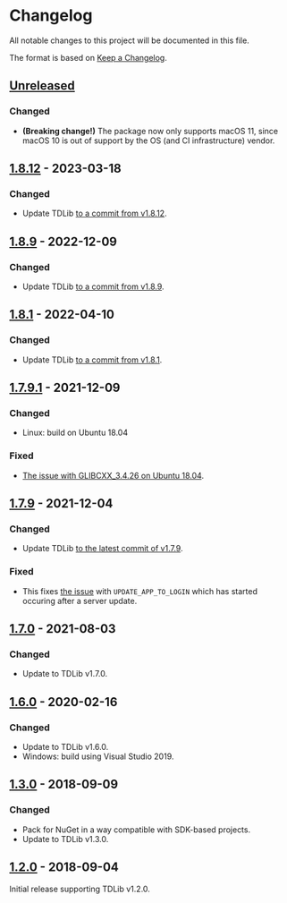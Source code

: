 Changelog
=========

All notable changes to this project will be documented in this file.

The format is based on [Keep a Changelog](https://keepachangelog.com/en/1.0.0/).

## [Unreleased]
### Changed
- **(Breaking change!)** The package now only supports macOS 11, since macOS 10 is out of support by the OS (and CI infrastructure) vendor.

## [1.8.12] - 2023-03-18
### Changed
- Update TDLib [to a commit from v1.8.12](https://github.com/tdlib/td/tree/70bee089d492437ce931aa78446d89af3da182fc).

## [1.8.9] - 2022-12-09
### Changed
- Update TDLib [to a commit from v1.8.9](https://github.com/tdlib/td/tree/29752073cf2fe586ecefe572d3821a8cf853fab5).

## [1.8.1] - 2022-04-10
### Changed
- Update TDLib [to a commit from v1.8.1](https://github.com/tdlib/td/tree/1e1ab5d1b0e4811e6d9e1584a82da08448d0cada).

## [1.7.9.1] - 2021-12-09
### Changed
- Linux: build on Ubuntu 18.04

### Fixed
- [The issue with GLIBCXX_3.4.26 on Ubuntu 18.04](https://github.com/ForNeVeR/tdlib.native/issues/51).

## [1.7.9] - 2021-12-04
### Changed
- Update TDLib [to the latest commit of v1.7.9](https://github.com/tdlib/td/tree/8d7bda00a535d1eda684c3c8802e85d69c89a14a).

### Fixed
- This fixes [the issue](https://github.com/tdlib/td/issues/1758) with `UPDATE_APP_TO_LOGIN` which has started occuring after a server update.

## [1.7.0] - 2021-08-03
### Changed
- Update to TDLib v1.7.0.

## [1.6.0] - 2020-02-16
### Changed
- Update to TDLib v1.6.0.
- Windows: build using Visual Studio 2019.

## [1.3.0] - 2018-09-09
### Changed
- Pack for NuGet in a way compatible with SDK-based projects.
- Update to TDLib v1.3.0.

## [1.2.0] - 2018-09-04

Initial release supporting TDLib v1.2.0.

[1.2.0]: https://github.com/ForNeVeR/tdlib.native/releases/tag/v1.2.0
[1.3.0]: https://github.com/ForNeVeR/tdlib.native/compare/v1.2.0...v1.3.0
[1.6.0]: https://github.com/ForNeVeR/tdlib.native/compare/v1.3.0...v1.6.0
[1.7.0]: https://github.com/ForNeVeR/tdlib.native/compare/v1.6.0...v1.7.0
[1.7.9]: https://github.com/ForNeVeR/tdlib.native/compare/v1.7.0...v1.7.9
[1.7.9.1]: https://github.com/ForNeVeR/tdlib.native/compare/v1.7.9...v1.7.9.1
[1.8.1]: https://github.com/ForNeVeR/tdlib.native/compare/v1.7.9.1...v1.8.1
[1.8.9]: https://github.com/ForNeVeR/tdlib.native/compare/v1.8.1...v1.8.9
[1.8.12]: https://github.com/ForNeVeR/tdlib.native/compare/v1.8.9...v1.8.12
[Unreleased]: https://github.com/ForNeVeR/tdlib.native/compare/v1.8.12...HEAD

